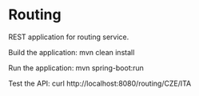 # Routing
REST application for routing service.

Build the application:
mvn clean install

Run the application:
mvn spring-boot:run

Test the API:
curl http://localhost:8080/routing/CZE/ITA